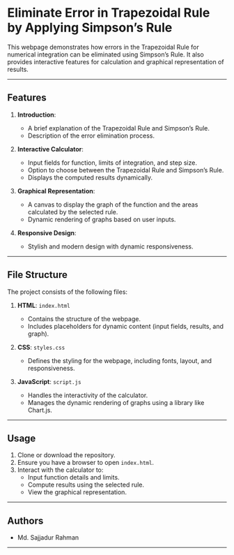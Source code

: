 # Eliminate Error in Trapezoidal Rule by Applying Simpson’s Rule

This webpage demonstrates how errors in the Trapezoidal Rule for numerical integration can be eliminated using Simpson’s Rule. It also provides interactive features for calculation and graphical representation of results.

---

## Features

1. **Introduction**:

   - A brief explanation of the Trapezoidal Rule and Simpson’s Rule.
   - Description of the error elimination process.

2. **Interactive Calculator**:

   - Input fields for function, limits of integration, and step size.
   - Option to choose between the Trapezoidal Rule and Simpson’s Rule.
   - Displays the computed results dynamically.

3. **Graphical Representation**:

   - A canvas to display the graph of the function and the areas calculated by the selected rule.
   - Dynamic rendering of graphs based on user inputs.

4. **Responsive Design**:
   - Stylish and modern design with dynamic responsiveness.

---

## File Structure

The project consists of the following files:

1. **HTML**: `index.html`

   - Contains the structure of the webpage.
   - Includes placeholders for dynamic content (input fields, results, and graph).

2. **CSS**: `styles.css`

   - Defines the styling for the webpage, including fonts, layout, and responsiveness.

3. **JavaScript**: `script.js`
   - Handles the interactivity of the calculator.
   - Manages the dynamic rendering of graphs using a library like Chart.js.

---

## Usage

1. Clone or download the repository.
2. Ensure you have a browser to open `index.html`.
3. Interact with the calculator to:
   - Input function details and limits.
   - Compute results using the selected rule.
   - View the graphical representation.

---

## Authors

- Md. Sajjadur Rahman

---
